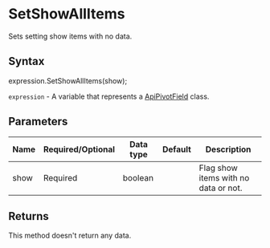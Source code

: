 # SetShowAllItems

Sets setting show items with no data.

## Syntax

expression.SetShowAllItems(show);

`expression` - A variable that represents a [ApiPivotField](../ApiPivotField.md) class.

## Parameters

| **Name** | **Required/Optional** | **Data type** | **Default** | **Description** |
| ------------- | ------------- | ------------- | ------------- | ------------- |
| show | Required | boolean |  | Flag show items with no data or not. |

## Returns

This method doesn't return any data.